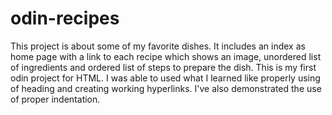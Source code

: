# odin-recipes
This project is about some of my favorite dishes. It includes an index as home page with a link to each recipe which shows an image, unordered list of ingredients and ordered list of steps to prepare the dish. This is my first odin project for HTML. I was able to used what I learned like properly using of heading and creating working hyperlinks. I've also demonstrated the use of proper indentation.